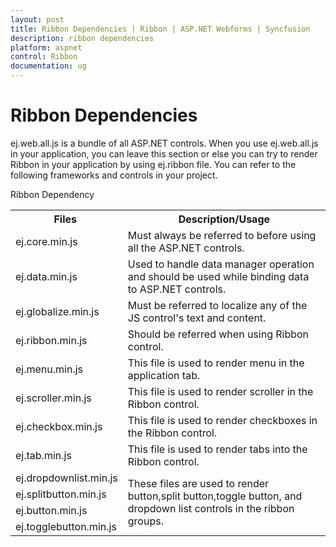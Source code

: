 ```yaml
---
layout: post
title: Ribbon Dependencies | Ribbon | ASP.NET Webforms | Syncfusion
description: ribbon dependencies
platform: aspnet
control: Ribbon
documentation: ug
---
```


# Ribbon Dependencies

ej.web.all.js is a bundle of all ASP.NET controls. When you use ej.web.all.js in your application, you can leave this section or else you can try to render Ribbon in your application by using ej.ribbon file. You can refer to the following frameworks and controls in your project.

Ribbon Dependency

<table>
<tr>
<th>
Files </th><th>
Description/Usage </th></tr>
<tr>
<td>
ej.core.min.js</td><td>
Must always be referred to before using all the ASP.NET controls.</td></tr>
<tr>
<td>
ej.data.min.js</td><td>
Used to handle data manager operation and should be used while binding data to ASP.NET controls.</td></tr>
<tr>
<td>
ej.globalize.min.js</td><td>
Must be referred to localize any of the JS control's text and content.</td></tr>
<tr>
<td>
ej.ribbon.min.js</td><td>
Should be referred when using Ribbon control.</td></tr>
<tr>
<td>
ej.menu.min.js</td><td>
This file is used to render menu in the application tab.</td></tr>
<tr>
<td>
ej.scroller.min.js</td><td>
This file is used to render scroller in the Ribbon control.</td></tr>
<tr>
<td>
ej.checkbox.min.js</td><td>
This file is used to render checkboxes in the Ribbon control.</td></tr>
<tr>
<td>
ej.tab.min.js</td><td>
This file is used to render tabs into the Ribbon control.</td></tr>
<tr>
<td>
ej.dropdownlist.min.js</td><td rowspan = "4">
  These files are used to render button,split button,toggle button, and dropdown list controls in the ribbon groups.</td></tr>
<tr>
<td>
ej.splitbutton.min.js</td></tr>
<tr>
<td>
ej.button.min.js</td></tr>
<tr>
<td>
ej.togglebutton.min.js</td></tr>
</table>

